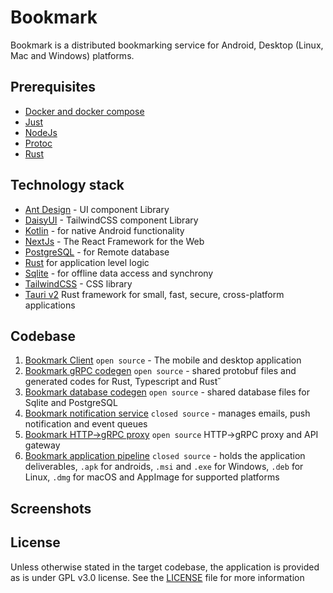# Bookmark

Bookmark is a distributed bookmarking service for Android, Desktop (Linux, Mac
and Windows) platforms.

## Prerequisites

- [Docker and docker compose](https://www.docker.com/)
- [Just](https://just.systems)
- [NodeJs](https://nodejs.org/)
- [Protoc](https://github.com/protocolbuffers/protobuf)
- [Rust](https://rust-lang.org)

## Technology stack

- [Ant Design](https://ant.design/) - UI component Library
- [DaisyUI](https://daisyui.com/) - TailwindCSS component Library
- [Kotlin](https://kotlinlang.org/) - for native Android functionality
- [NextJs](https://nextjs.org/) - The React Framework for the Web
- [PostgreSQL](https://www.postgresql.org/) - for Remote database
- [Rust](https://rust-lang.org) for application level logic
- [Sqlite](https://www.sqlite.org/) - for offline data access and synchrony
- [TailwindCSS](https://tailwindcss.com/) - CSS library
- [Tauri v2](https://v2.tauri.app/) Rust framework for small, fast, secure,
  cross-platform applications

## Codebase

1. [Bookmark Client](https://github.com/opeolluwa/bookmark_client)
   `open source` - The mobile and desktop application
2. [Bookmark gRPC codegen](https://github.com/opeolluwa/) `open source` - shared
   protobuf files and generated codes for Rust, Typescript and Rust˘
3. [Bookmark database codegen](https://github.com/opeolluwa/) `open source` -
   shared database files for Sqlite and PostgreSQL
4. [Bookmark notification service](https://github.com/opeolluwa/) `closed
   source` - manages emails, push notification and event queues
5. [Bookmark HTTP->gRPC proxy](https://github.com/opeolluwa/) `open source`
   HTTP->gRPC proxy and API gateway
6. [Bookmark application pipeline]() `closed source` - holds the application
   deliverables, `.apk` for androids, `.msi` and `.exe` for Windows, `.deb` for
   Linux, `.dmg` for macOS and AppImage for supported platforms

## Screenshots

## License

Unless otherwise stated in the target codebase, the application is provided as
is under GPL v3.0 license. See the [LICENSE](./LICENSE) file for more
information
